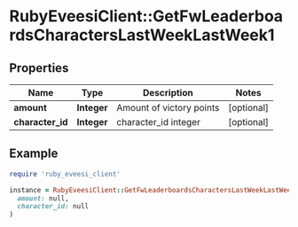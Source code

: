 # RubyEveesiClient::GetFwLeaderboardsCharactersLastWeekLastWeek1

## Properties

| Name | Type | Description | Notes |
| ---- | ---- | ----------- | ----- |
| **amount** | **Integer** | Amount of victory points | [optional] |
| **character_id** | **Integer** | character_id integer | [optional] |

## Example

```ruby
require 'ruby_eveesi_client'

instance = RubyEveesiClient::GetFwLeaderboardsCharactersLastWeekLastWeek1.new(
  amount: null,
  character_id: null
)
```

